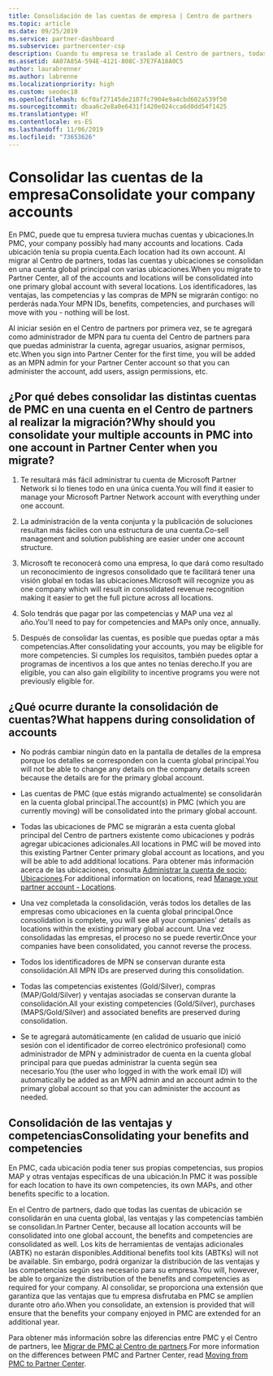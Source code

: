 ```yaml
---
title: Consolidación de las cuentas de empresa | Centro de partners
ms.topic: article
ms.date: 09/25/2019
ms.service: partner-dashboard
ms.subservice: partnercenter-csp
description: Cuando tu empresa se traslade al Centro de partners, todas las cuentas se consolidarán en una.
ms.assetid: 4A07A85A-594E-4121-808C-37E7FA18A0C5
author: laurabrenner
ms.author: labrenne
ms.localizationpriority: high
ms.custom: seodec18
ms.openlocfilehash: 6cf0af27145de2107fc7904e9a4cbd602a539f50
ms.sourcegitcommit: dbaa6c2e8a0e6431f1420e024cca6d0dd54f1425
ms.translationtype: HT
ms.contentlocale: es-ES
ms.lasthandoff: 11/06/2019
ms.locfileid: "73653626"
---
```

# <a name="consolidate-your-company-accounts"></a><span data-ttu-id="93721-103">Consolidar las cuentas de la empresa</span><span class="sxs-lookup"><span data-stu-id="93721-103">Consolidate your company accounts</span></span>

<span data-ttu-id="93721-104">En PMC, puede que tu empresa tuviera muchas cuentas y ubicaciones.</span><span class="sxs-lookup"><span data-stu-id="93721-104">In PMC, your company possibly had many accounts and locations.</span></span> <span data-ttu-id="93721-105">Cada ubicación tenía su propia cuenta.</span><span class="sxs-lookup"><span data-stu-id="93721-105">Each location had its own account.</span></span> <span data-ttu-id="93721-106">Al migrar al Centro de partners, todas las cuentas y ubicaciones se consolidan en una cuenta global principal con varias ubicaciones.</span><span class="sxs-lookup"><span data-stu-id="93721-106">When you migrate to Partner Center, all of the accounts and locations will be consolidated into one primary global account with several locations.</span></span> <span data-ttu-id="93721-107">Los identificadores, las ventajas, las competencias y las compras de MPN se migrarán contigo: no perderás nada.</span><span class="sxs-lookup"><span data-stu-id="93721-107">Your MPN IDs, benefits, competencies, and purchases will move with you - nothing will be lost.</span></span> 

<span data-ttu-id="93721-108">Al iniciar sesión en el Centro de partners por primera vez, se te agregará como administrador de MPN para tu cuenta del Centro de partners para que puedas administrar la cuenta, agregar usuarios, asignar permisos, etc.</span><span class="sxs-lookup"><span data-stu-id="93721-108">When you sign into Partner Center for the first time, you will be added as an MPN admin for your Partner Center account so that you can administer the account, add users, assign permissions, etc.</span></span> 

## <a name="why-should-you-consolidate-your-multiple-accounts-in-pmc-into-one-account-in-partner-center-when-you-migrate"></a><span data-ttu-id="93721-109">¿Por qué debes consolidar las distintas cuentas de PMC en una cuenta en el Centro de partners al realizar la migración?</span><span class="sxs-lookup"><span data-stu-id="93721-109">Why should you consolidate your multiple accounts in PMC into one account in Partner Center when you migrate?</span></span>

1. <span data-ttu-id="93721-110">Te resultará más fácil administrar tu cuenta de Microsoft Partner Network si lo tienes todo en una única cuenta.</span><span class="sxs-lookup"><span data-stu-id="93721-110">You will find it easier to manage your Microsoft Partner Network account with everything under one account.</span></span>

2. <span data-ttu-id="93721-111">La administración de la venta conjunta y la publicación de soluciones resultan más fáciles con una estructura de una cuenta.</span><span class="sxs-lookup"><span data-stu-id="93721-111">Co-sell management and solution publishing are easier under one account structure.</span></span>

3. <span data-ttu-id="93721-112">Microsoft te reconocerá como una empresa, lo que dará como resultado un reconocimiento de ingresos consolidado que te facilitará tener una visión global en todas las ubicaciones.</span><span class="sxs-lookup"><span data-stu-id="93721-112">Microsoft will recognize you as one company which will result in consolidated revenue recognition making it easier to get the full picture across all locations.</span></span>  

4. <span data-ttu-id="93721-113">Solo tendrás que pagar por las competencias y MAP una vez al año.</span><span class="sxs-lookup"><span data-stu-id="93721-113">You'll need to pay for competencies and MAPs only once, annually.</span></span>

5. <span data-ttu-id="93721-114">Después de consolidar las cuentas, es posible que puedas optar a más competencias.</span><span class="sxs-lookup"><span data-stu-id="93721-114">After consolidating your accounts, you may be eligible for more competencies.</span></span> <span data-ttu-id="93721-115">Si cumples los requisitos, también puedes optar a programas de incentivos a los que antes no tenías derecho.</span><span class="sxs-lookup"><span data-stu-id="93721-115">If you are eligible, you can also gain eligibility to incentive programs you were not previously eligible for.</span></span>


## <a name="what-happens-during-consolidation-of-accounts"></a><span data-ttu-id="93721-116">¿Qué ocurre durante la consolidación de cuentas?</span><span class="sxs-lookup"><span data-stu-id="93721-116">What happens during consolidation of accounts</span></span>

- <span data-ttu-id="93721-117">No podrás cambiar ningún dato en la pantalla de detalles de la empresa porque los detalles se corresponden con la cuenta global principal.</span><span class="sxs-lookup"><span data-stu-id="93721-117">You will not be able to change any details on the company details screen because the details are for the primary global account.</span></span> 

- <span data-ttu-id="93721-118">Las cuentas de PMC (que estás migrando actualmente) se consolidarán en la cuenta global principal.</span><span class="sxs-lookup"><span data-stu-id="93721-118">The account(s) in PMC (which you are currently moving) will be consolidated into the primary global account.</span></span> 

- <span data-ttu-id="93721-119">Todas las ubicaciones de PMC se migrarán a esta cuenta global principal del Centro de partners existente como ubicaciones y podrás agregar ubicaciones adicionales.</span><span class="sxs-lookup"><span data-stu-id="93721-119">All locations in PMC will be moved into this existing Partner Center primary global account as locations, and you will be able to add additional locations.</span></span> <span data-ttu-id="93721-120">Para obtener más información acerca de las ubicaciones, consulta [Administrar la cuenta de socio: Ubicaciones](manage-locations.md).</span><span class="sxs-lookup"><span data-stu-id="93721-120">For additional information on locations, read  [Manage your partner account - Locations](manage-locations.md).</span></span>

- <span data-ttu-id="93721-121">Una vez completada la consolidación, verás todos los detalles de las empresas como ubicaciones en la cuenta global principal.</span><span class="sxs-lookup"><span data-stu-id="93721-121">Once consolidation is complete, you will see all your companies' details as locations within the existing primary global account.</span></span> <span data-ttu-id="93721-122">Una vez consolidadas las empresas, el proceso no se puede revertir.</span><span class="sxs-lookup"><span data-stu-id="93721-122">Once your companies have been consolidated, you cannot reverse the process.</span></span>

- <span data-ttu-id="93721-123">Todos los identificadores de MPN se conservan durante esta consolidación.</span><span class="sxs-lookup"><span data-stu-id="93721-123">All MPN IDs are preserved during this consolidation.</span></span>

- <span data-ttu-id="93721-124">Todas las competencias existentes (Gold/Silver), compras (MAP/Gold/Silver) y ventajas asociadas se conservan durante la consolidación.</span><span class="sxs-lookup"><span data-stu-id="93721-124">All your existing competencies (Gold/Silver), purchases (MAPS/Gold/Silver) and associated benefits are preserved during consolidation.</span></span>

- <span data-ttu-id="93721-125">Se te agregará automáticamente (en calidad de usuario que inició sesión con el identificador de correo electrónico profesional) como administrador de MPN y administrador de cuenta en la cuenta global principal para que puedas administrar la cuenta según sea necesario.</span><span class="sxs-lookup"><span data-stu-id="93721-125">You (the user who logged in with the work email ID) will automatically be added as an MPN admin and an account admin to the primary global account so that you can administer the account as needed.</span></span> 


## <a name="consolidating-your-benefits-and-competencies"></a><span data-ttu-id="93721-126">Consolidación de las ventajas y competencias</span><span class="sxs-lookup"><span data-stu-id="93721-126">Consolidating your benefits and competencies</span></span>

<span data-ttu-id="93721-127">En PMC, cada ubicación podía tener sus propias competencias, sus propios MAP y otras ventajas específicas de una ubicación.</span><span class="sxs-lookup"><span data-stu-id="93721-127">In PMC it was possible for each location to have its own competencies, its own MAPs, and other benefits specific to a location.</span></span>

<span data-ttu-id="93721-128">En el Centro de partners, dado que todas las cuentas de ubicación se consolidarán en una cuenta global, las ventajas y las competencias también se consolidan.</span><span class="sxs-lookup"><span data-stu-id="93721-128">In Partner Center, because all location accounts will be consolidated into one global account, the benefits and competencies are consolidated as well.</span></span> <span data-ttu-id="93721-129">Los kits de herramientas de ventajas adicionales (ABTK) no estarán disponibles.</span><span class="sxs-lookup"><span data-stu-id="93721-129">Additional benefits tool kits (ABTKs) will not be available.</span></span> <span data-ttu-id="93721-130">Sin embargo, podrá organizar la distribución de las ventajas y las competencias según sea necesario para su empresa.</span><span class="sxs-lookup"><span data-stu-id="93721-130">You will, however, be able to organize the distribution of the benefits and competencies as required for your company.</span></span> <span data-ttu-id="93721-131">Al consolidar, se proporciona una extensión que garantiza que las ventajas que tu empresa disfrutaba en PMC se amplíen durante otro año.</span><span class="sxs-lookup"><span data-stu-id="93721-131">When you consolidate, an extension is provided that will ensure that the benefits your company enjoyed in PMC are extended for an additional year.</span></span>

<span data-ttu-id="93721-132">Para obtener más información sobre las diferencias entre PMC y el Centro de partners, lee [Migrar de PMC al Centro de partners](guide-to-migration.md).</span><span class="sxs-lookup"><span data-stu-id="93721-132">For more information on the differences between PMC and Partner Center, read [Moving from PMC to Partner Center](guide-to-migration.md).</span></span>

